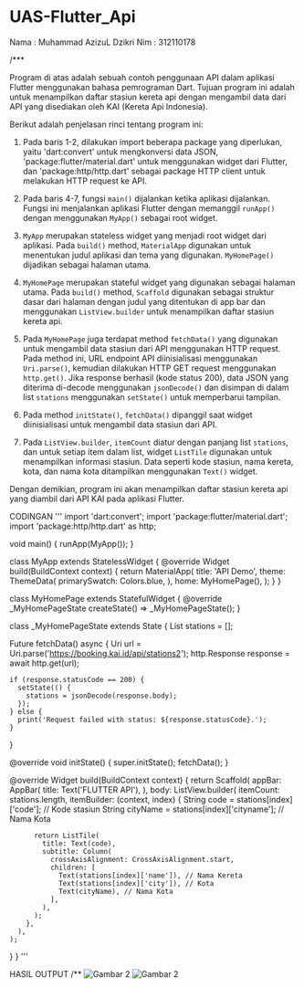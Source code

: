 # UAS-Flutter_Api


Nama : Muhammad AzizuL Dzikri 
Nim : 312110178

/***

Program di atas adalah sebuah contoh penggunaan API dalam aplikasi Flutter menggunakan bahasa pemrograman Dart. Tujuan program ini adalah untuk menampilkan daftar stasiun kereta api dengan mengambil data dari API yang disediakan oleh KAI (Kereta Api Indonesia).

Berikut adalah penjelasan rinci tentang program ini:

1. Pada baris 1-2, dilakukan import beberapa package yang diperlukan, yaitu 'dart:convert' untuk mengkonversi data JSON, 'package:flutter/material.dart' untuk menggunakan widget dari Flutter, dan 'package:http/http.dart' sebagai package HTTP client untuk melakukan HTTP request ke API.

2. Pada baris 4-7, fungsi `main()` dijalankan ketika aplikasi dijalankan. Fungsi ini menjalankan aplikasi Flutter dengan memanggil `runApp()` dengan menggunakan `MyApp()` sebagai root widget.

3. `MyApp` merupakan stateless widget yang menjadi root widget dari aplikasi. Pada `build()` method, `MaterialApp` digunakan untuk menentukan judul aplikasi dan tema yang digunakan. `MyHomePage()` dijadikan sebagai halaman utama.

4. `MyHomePage` merupakan stateful widget yang digunakan sebagai halaman utama. Pada `build()` method, `Scaffold` digunakan sebagai struktur dasar dari halaman dengan judul yang ditentukan di app bar dan menggunakan `ListView.builder` untuk menampilkan daftar stasiun kereta api.

5. Pada `MyHomePage` juga terdapat method `fetchData()` yang digunakan untuk mengambil data stasiun dari API menggunakan HTTP request. Pada method ini, URL endpoint API diinisialisasi menggunakan `Uri.parse()`, kemudian dilakukan HTTP GET request menggunakan `http.get()`. Jika response berhasil (kode status 200), data JSON yang diterima di-decode menggunakan `jsonDecode()` dan disimpan di dalam list `stations` menggunakan `setState()` untuk memperbarui tampilan.

6. Pada method `initState()`, `fetchData()` dipanggil saat widget diinisialisasi untuk mengambil data stasiun dari API.

7. Pada `ListView.builder`, `itemCount` diatur dengan panjang list `stations`, dan untuk setiap item dalam list, widget `ListTile` digunakan untuk menampilkan informasi stasiun. Data seperti kode stasiun, nama kereta, kota, dan nama kota ditampilkan menggunakan `Text()` widget.

Dengan demikian, program ini akan menampilkan daftar stasiun kereta api yang diambil dari API KAI pada aplikasi Flutter.


CODINGAN
'''
import 'dart:convert';
import 'package:flutter/material.dart';
import 'package:http/http.dart' as http;

void main() {
  runApp(MyApp());
}

class MyApp extends StatelessWidget {
  @override
  Widget build(BuildContext context) {
    return MaterialApp(
      title: 'API Demo',
      theme: ThemeData(
        primarySwatch: Colors.blue,
      ),
      home: MyHomePage(),
    );
  }
}

class MyHomePage extends StatefulWidget {
  @override
  _MyHomePageState createState() => _MyHomePageState();
}

class _MyHomePageState extends State<MyHomePage> {
  List<dynamic> stations = [];

  Future<void> fetchData() async {
    Uri url = Uri.parse('https://booking.kai.id/api/stations2');
    http.Response response = await http.get(url);

    if (response.statusCode == 200) {
      setState(() {
        stations = jsonDecode(response.body);
      });
    } else {
      print('Request failed with status: ${response.statusCode}.');
    }
  }

  @override
  void initState() {
    super.initState();
    fetchData();
  }

  @override
  Widget build(BuildContext context) {
    return Scaffold(
      appBar: AppBar(
        title: Text('FLUTTER API'),
      ),
      body: ListView.builder(
        itemCount: stations.length,
        itemBuilder: (context, index) {
          String code = stations[index]['code']; // Kode stasiun
          String cityName = stations[index]['cityname']; // Nama Kota

          return ListTile(
            title: Text(code),
            subtitle: Column(
              crossAxisAlignment: CrossAxisAlignment.start,
              children: [
                Text(stations[index]['name']), // Nama Kereta
                Text(stations[index]['city']), // Kota
                Text(cityName), // Nama Kota
              ],
            ),
          );
        },
      ),
    );
  }
}
'''



HASIL OUTPUT
/**
 ![Gambar 2](https://github.com/dezeeonpub/UAS-Flutter_Api/blob/master/web.PNG)
 ![Gambar 2](https://github.com/dezeeonpub/UAS-Flutter_Api/blob/master/Tampilan-mobile.PNG)
